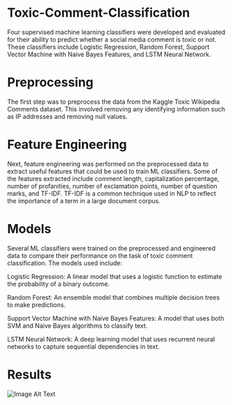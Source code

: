 # Toxic-Comment-Classification

Four supervised machine learning classifiers were developed and evaluated for their ability to predict whether a social media comment is toxic or not. These classifiers include Logistic Regression, Random Forest, Support Vector Machine with Naive Bayes Features, and LSTM Neural Network.

# Preprocessing
The first step was to preprocess the data from the Kaggle Toxic Wikipedia Comments dataset. This involved removing any identifying information such as IP addresses and removing null values.

# Feature Engineering
Next, feature engineering was performed on the preprocessed data to extract useful features that could be used to train ML classifiers. Some of the features extracted include comment length, capitalization percentage, number of profanities, number of exclamation points, number of question marks, and TF-IDF. TF-IDF is a common technique used in NLP to reflect the importance of a term in a large document corpus.

# Models
Several ML classifiers were trained on the preprocessed and engineered data to compare their performance on the task of toxic comment classification. The models used include:

Logistic Regression: A linear model that uses a logistic function to estimate the probability of a binary outcome.

Random Forest: An ensemble model that combines multiple decision trees to make predictions.

Support Vector Machine with Naive Bayes Features: A model that uses both SVM and Naive Bayes algorithms to classify text.

LSTM Neural Network: A deep learning model that uses recurrent neural networks to capture sequential dependencies in text.

# Results
![Image Alt Text](Result%20Images/Precision%20Score%20Comparisons.png)

